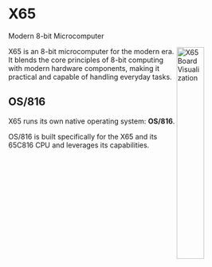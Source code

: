 # X65

Modern 8-bit Microcomputer

<img src="https://x65.zone/media/2025-04-06_board-vis.png" alt="X65 Board Visualization" style="float:right;width:33%;">
X65 is an 8-bit microcomputer for the modern era.<br>
It blends the core principles of 8-bit computing with modern hardware components, making it practical and capable of handling everyday tasks.

## OS/816

X65 runs its own native operating system: **OS/816**.

OS/816 is built specifically for the X65 and its 65C816 CPU and leverages its capabilities.
